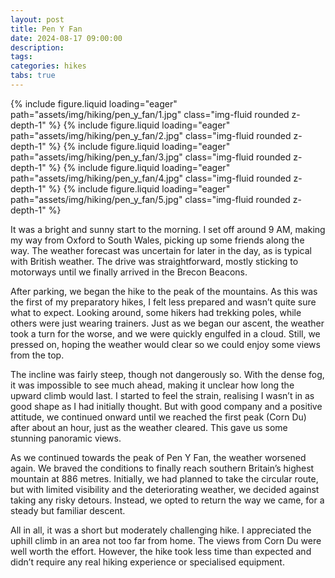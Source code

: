 ```yaml
---
layout: post
title: Pen Y Fan
date: 2024-08-17 09:00:00
description:
tags:
categories: hikes
tabs: true
---
```


{% include figure.liquid loading="eager" path="assets/img/hiking/pen_y_fan/1.jpg" class="img-fluid rounded z-depth-1" %} {% include figure.liquid loading="eager" path="assets/img/hiking/pen_y_fan/2.jpg" class="img-fluid rounded z-depth-1" %} {% include figure.liquid loading="eager" path="assets/img/hiking/pen_y_fan/3.jpg" class="img-fluid rounded z-depth-1" %} {% include figure.liquid loading="eager" path="assets/img/hiking/pen_y_fan/4.jpg" class="img-fluid rounded z-depth-1" %} {% include figure.liquid loading="eager" path="assets/img/hiking/pen_y_fan/5.jpg" class="img-fluid rounded z-depth-1" %}

It was a bright and sunny start to the morning. I set off around 9 AM, making my way from Oxford to South Wales, picking up some friends along the way.
The weather forecast was uncertain for later in the day, as is typical with British weather.
The drive was straightforward, mostly sticking to motorways until we finally arrived in the Brecon Beacons.

After parking, we began the hike to the peak of the mountains.
As this was the first of my preparatory hikes, I felt less prepared and wasn’t quite sure what to expect.
Looking around, some hikers had trekking poles, while others were just wearing trainers.
Just as we began our ascent, the weather took a turn for the worse, and we were quickly engulfed in a cloud.
Still, we pressed on, hoping the weather would clear so we could enjoy some views from the top.

The incline was fairly steep, though not dangerously so.
With the dense fog, it was impossible to see much ahead, making it unclear how long the upward climb would last.
I started to feel the strain, realising I wasn’t in as good shape as I had initially thought.
But with good company and a positive attitude, we continued onward until we reached the first peak (Corn Du) after about an hour, just as the weather cleared.
This gave us some stunning panoramic views.

As we continued towards the peak of Pen Y Fan, the weather worsened again.
We braved the conditions to finally reach southern Britain’s highest mountain at 886 metres.
Initially, we had planned to take the circular route, but with limited visibility and the deteriorating weather, we decided against taking any risky detours.
Instead, we opted to return the way we came, for a steady but familiar descent.

All in all, it was a short but moderately challenging hike.
I appreciated the uphill climb in an area not too far from home.
The views from Corn Du were well worth the effort.
However, the hike took less time than expected and didn’t require any real hiking experience or specialised equipment.
